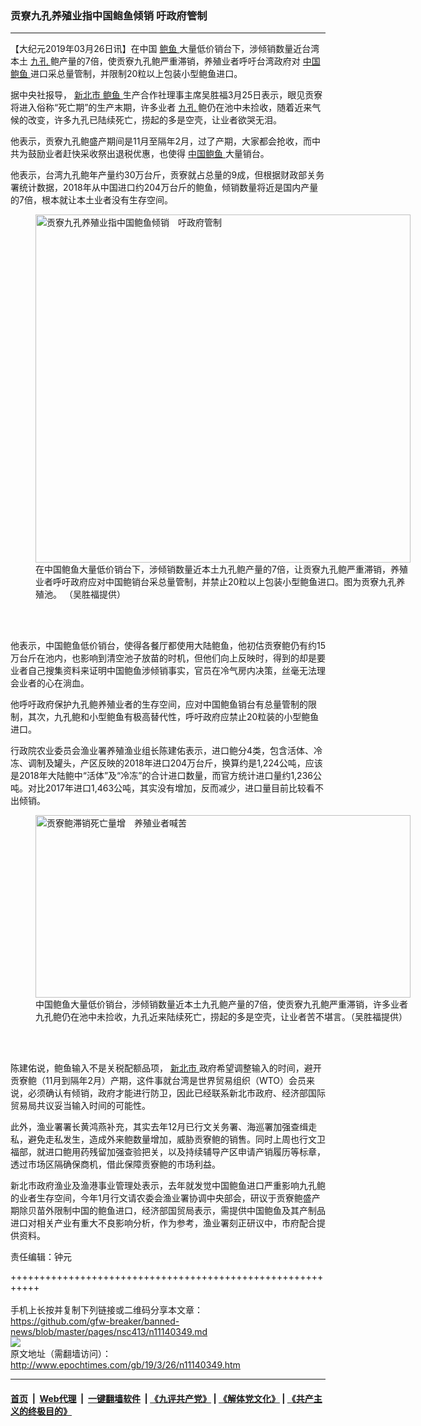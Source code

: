 ### 贡寮九孔养殖业指中国鲍鱼倾销 吁政府管制
------------------------

<p>
 【大纪元2019年03月26日讯】在中国
 <a href="http://www.epochtimes.com/gb/tag/%E9%B2%8D%E9%B1%BC.html">
  鲍鱼
 </a>
 大量低价销台下，涉倾销数量近台湾本土
 <a href="http://www.epochtimes.com/gb/tag/%E4%B9%9D%E5%AD%94.html">
  九孔
 </a>
 鲍产量的7倍，使贡寮九孔鲍严重滞销，养殖业者呼吁台湾政府对
 <a href="http://www.epochtimes.com/gb/tag/%E4%B8%AD%E5%9B%BD%E9%B2%8D%E9%B1%BC.html">
  中国鲍鱼
 </a>
 进口采总量管制，并限制20粒以上包装小型鲍鱼进口。
</p>
<p>
 据中央社报导，
 <a href="http://www.epochtimes.com/gb/tag/%E6%96%B0%E5%8C%97%E5%B8%82.html">
  新北市
 </a>
 <a href="http://www.epochtimes.com/gb/tag/%E9%B2%8D%E9%B1%BC.html">
  鲍鱼
 </a>
 生产合作社理事主席吴胜福3月25日表示，眼见贡寮将进入俗称“死亡期”的生产末期，许多业者
 <a href="http://www.epochtimes.com/gb/tag/%E4%B9%9D%E5%AD%94.html">
  九孔
 </a>
 鲍仍在池中未捡收，随着近来气候的改变，许多九孔已陆续死亡，捞起的多是空壳，让业者欲哭无泪。
</p>
<p>
 他表示，贡寮九孔鲍盛产期间是11月至隔年2月，过了产期，大家都会抢收，而中共为鼓励业者赶快采收祭出退税优惠，也使得
 <a href="http://www.epochtimes.com/gb/tag/%E4%B8%AD%E5%9B%BD%E9%B2%8D%E9%B1%BC.html">
  中国鲍鱼
 </a>
 大量销台。
</p>
<p>
 他表示，台湾九孔鲍年产量约30万台斤，贡寮就占总量的9成，但根据财政部关务署统计数据，2018年从中国进口约204万台斤的鲍鱼，倾销数量将近是国内产量的7倍，根本就让本土业者没有生存空间。
</p>
<figure class="wp-caption aligncenter" id="attachment_11140375" style="width: 600px">
 <a href="http://i.epochtimes.com/assets/uploads/2019/03/1903250745342378.jpg">
  <img alt="贡寮九孔养殖业指中国鲍鱼倾销　吁政府管制" class="size-large wp-image-11140375" height="557" src="http://i.epochtimes.com/assets/uploads/2019/03/1903250745342378-600x557.jpg" title="贡寮九孔养殖业指中国鲍鱼倾销　吁政府管制" width="600"/>
 </a>
 <br/><figcaption class="wp-caption-text">
  在中国鲍鱼大量低价销台下，涉倾销数量近本土九孔鲍产量的7倍，让贡寮九孔鲍严重滞销，养殖业者呼吁政府应对中国鲍销台采总量管制，并禁止20粒以上包装小型鲍鱼进口。图为贡寮九孔养殖池。 （吴胜福提供）
 </figcaption><br/>
</figure><br/>
<p>
 他表示，中国鲍鱼低价销台，使得各餐厅都使用大陆鲍鱼，他初估贡寮鲍仍有约15万台斤在池内，也影响到清空池子放苗的时机，但他们向上反映时，得到的却是要业者自己搜集资料来证明中国鲍鱼涉倾销事实，官员在冷气房内决策，丝毫无法理会业者的心在淌血。
</p>
<p>
 他呼吁政府保护九孔鲍养殖业者的生存空间，应对中国鲍鱼销台有总量管制的限制，其次，九孔鲍和小型鲍鱼有极高替代性，呼吁政府应禁止20粒装的小型鲍鱼进口。
</p>
<p>
 行政院农业委员会渔业署养殖渔业组长陈建佑表示，进口鲍分4类，包含活体、冷冻、调制及罐头，产区反映的2018年进口204万台斤，换算约是1,224公吨，应该是2018年大陆鲍中“活体”及“冷冻”的合计进口数量，而官方统计进口量约1,236公吨。对比2017年进口1,463公吨，其实没有增加，反而减少，进口量目前比较看不出倾销。
</p>
<figure class="wp-caption aligncenter" id="attachment_11140378" style="width: 600px">
 <a href="http://i.epochtimes.com/assets/uploads/2019/03/1903250747302378.jpg">
  <img alt="贡寮鲍滞销死亡量增　养殖业者喊苦" class="size-large wp-image-11140378" height="292" src="http://i.epochtimes.com/assets/uploads/2019/03/1903250747302378-600x292.jpg" title="贡寮鲍滞销死亡量增　养殖业者喊苦" width="600"/>
 </a>
 <br/><figcaption class="wp-caption-text">
  中国鲍鱼大量低价销台，涉倾销数量近本土九孔鲍产量的7倍，使贡寮九孔鲍严重滞销，许多业者九孔鲍仍在池中未捡收，九孔近来陆续死亡，捞起的多是空壳，让业者苦不堪言。（吴胜福提供）
 </figcaption><br/>
</figure><br/>
<p>
 陈建佑说，鲍鱼输入不是关税配额品项，
 <a href="http://www.epochtimes.com/gb/tag/%E6%96%B0%E5%8C%97%E5%B8%82.html">
  新北市
 </a>
 政府希望调整输入的时间，避开贡寮鲍（11月到隔年2月）产期，这件事就台湾是世界贸易组织（WTO）会员来说，必须确认有倾销，政府才能进行防卫，因此已经联系新北市政府、经济部国际贸易局共议妥当输入时间的可能性。
</p>
<p>
 此外，渔业署署长黄鸿燕补充，其实去年12月已行文关务署、海巡署加强查缉走私，避免走私发生，造成外来鲍数量增加，威胁贡寮鲍的销售。同时上周也行文卫福部，就进口鲍用药残留加强查验把关，以及持续辅导产区申请产销履历等标章，透过市场区隔确保商机，借此保障贡寮鲍的市场利益。
</p>
<p>
 新北市政府渔业及渔港事业管理处表示，去年就发觉中国鲍鱼进口严重影响九孔鲍的业者生存空间，今年1月行文请农委会渔业署协调中央部会，研议于贡寮鲍盛产期除贝苗外限制中国的鲍鱼进口，经济部国贸局表示，需提供中国鲍鱼及其产制品进口对相关产业有重大不良影响分析，作为参考，渔业署刻正研议中，市府配合提供资料。
</p>
<p>
 责任编辑：钟元
</p>

+++++++++++++++++++++++++++++++++++++++++++++++++++++++++++<br/><br/>
手机上长按并复制下列链接或二维码分享本文章：<br/>
https://github.com/gfw-breaker/banned-news/blob/master/pages/nsc413/n11140349.md <br/>
<a href='https://github.com/gfw-breaker/banned-news/blob/master/pages/nsc413/n11140349.md'><img src='https://github.com/gfw-breaker/banned-news/blob/master/pages/nsc413/n11140349.md.png'/></a> <br/>
原文地址（需翻墙访问）：http://www.epochtimes.com/gb/19/3/26/n11140349.htm


------------------------
#### [首页](https://github.com/gfw-breaker/banned-news/blob/master/README.md) &nbsp;|&nbsp; [Web代理](https://github.com/labour-camp/helloworld) &nbsp;|&nbsp; [一键翻墙软件](https://github.com/gfw-breaker/nogfw/blob/master/README.md) &nbsp;| [《九评共产党》](https://github.com/gfw-breaker/9ping.md/blob/master/README.md#九评之一评共产党是什么) | [《解体党文化》](https://github.com/gfw-breaker/jtdwh.md/blob/master/README.md) | [《共产主义的终极目的》](https://github.com/gfw-breaker/gczydzjmd.md/blob/master/README.md)

